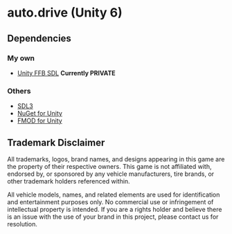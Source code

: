 # auto.drive (Unity 6)

## Dependencies
### My own
- [Unity FFB SDL](https://github.com/rudziktv/unity-ffb-sdl) **Currently PRIVATE**
### Others
- [SDL3](https://github.com/libsdl-org/SDL)
- [NuGet for Unity](https://github.com/GlitchEnzo/NuGetForUnity)
- [FMOD for Unity](https://www.fmod.com/unity)


## Trademark Disclaimer
All trademarks, logos, brand names, and designs appearing in this game are the property of their respective owners. This game is not affiliated with, endorsed by, or sponsored by any vehicle manufacturers, tire brands, or other trademark holders referenced within.

All vehicle models, names, and related elements are used for identification and entertainment purposes only. No commercial use or infringement of intellectual property is intended. If you are a rights holder and believe there is an issue with the use of your brand in this project, please contact us for resolution.
